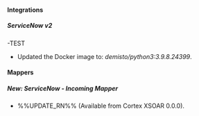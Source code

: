 
#### Integrations
##### ServiceNow v2
-TEST
- Updated the Docker image to: *demisto/python3:3.9.8.24399*.

#### Mappers
##### New: ServiceNow - Incoming Mapper
- %%UPDATE_RN%% (Available from Cortex XSOAR 0.0.0).
